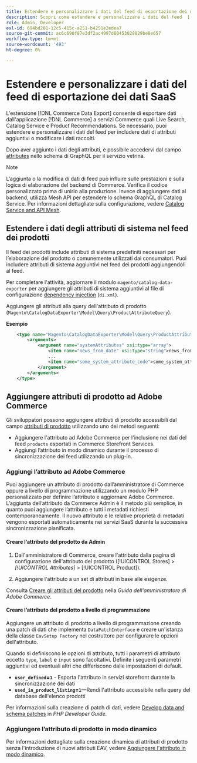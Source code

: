 ```yaml
---
title: Estendere e personalizzare i dati del feed di esportazione dei dati SaaS
description: Scopri come estendere e personalizzare i dati del feed  [!DNL SaaS Data Export] .
role: Admin, Developer
exl-id: 694bd281-12c5-415c-a251-b4251e2edea7
source-git-commit: ac6c690f87e3df2ac4997d80453028829be8e657
workflow-type: tm+mt
source-wordcount: '493'
ht-degree: 0%

---
```


# Estendere e personalizzare i dati del feed di esportazione dei dati SaaS

L&#39;estensione [!DNL Commerce Data Export] consente di esportare dati dall&#39;applicazione [!DNL Commerce] a servizi Commerce quali Live Search, Catalog Service e Product Recommendations. Se necessario, puoi estendere e personalizzare i dati del feed per includere dati di attributi aggiuntivi o modificare i dati raccolti.

Dopo aver aggiunto i dati degli attributi, è possibile accedervi dal campo [attributes](https://developer.adobe.com/commerce/services/graphql/catalog-service/products/#productviewattribute-type) nello schema di GraphQL per il servizio vetrina.

>[!NOTE]
>
>L’aggiunta o la modifica di dati di feed può influire sulle prestazioni e sulla logica di elaborazione del backend di Commerce. Verifica il codice personalizzato prima di unirlo alla produzione. Invece di aggiungere dati al backend, utilizza Mesh API per estendere lo schema GraphQL di Catalog Service. Per informazioni dettagliate sulla configurazione, vedere [Catalog Service and API Mesh](../catalog-service/mesh.md).

## Estendere i dati degli attributi di sistema nel feed dei prodotti

Il feed dei prodotti include attributi di sistema predefiniti necessari per l’elaborazione del prodotto o comunemente utilizzati dai consumatori. Puoi includere attributi di sistema aggiuntivi nel feed dei prodotti aggiungendoli al feed.

Per completare l&#39;attività, aggiornare il modulo `magento/catalog-data-exporter` per aggiungere gli attributi di sistema aggiuntivi al file di configurazione [dependency injection](https://developer.adobe.com/commerce/php/development/build/dependency-injection-file/) (`di.xml`).

Aggiungere gli attributi alla query dell&#39;attributo di prodotto (`Magento\CatalogDataExporter\Model\Query\ProductAttributeQuery`).

**Esempio**

```xml
    <type name="Magento\CatalogDataExporter\Model\Query\ProductAttributeQuery">
        <arguments>
            <argument name="systemAttributes" xsi:type="array">
                <item name="news_from_date" xsi:type="string">news_from_date</item>
                ...
                <item name="some_system_attribute_code">some_system_attribute_code</item>
            </argument>
        </arguments>
    </type>
```

## Aggiungere attributi di prodotto ad Adobe Commerce

Gli sviluppatori possono aggiungere attributi di prodotto accessibili dal campo [attributi di prodotto](https://developer.adobe.com/commerce/services/graphql/catalog-service/products/#output-fields) utilizzando uno dei metodi seguenti:

- Aggiungere l&#39;attributo ad Adobe Commerce per l&#39;inclusione nei dati del feed `products` esportati in Commerce Storefront Services.
- Aggiungi l’attributo in modo dinamico durante il processo di sincronizzazione dei feed utilizzando un plug-in.

### Aggiungi l’attributo ad Adobe Commerce

Puoi aggiungere un attributo di prodotto dall’amministratore di Commerce oppure a livello di programmazione utilizzando un modulo PHP personalizzato per definire l’attributo e aggiornare Adobe Commerce. L’aggiunta dell’attributo da Commerce Admin è il metodo più semplice, in quanto puoi aggiungere l’attributo e tutti i metadati richiesti contemporaneamente. Il nuovo attributo e le relative proprietà di metadati vengono esportati automaticamente nei servizi SaaS durante la successiva sincronizzazione pianificata.

#### Creare l’attributo del prodotto da Admin

1. Dall&#39;amministratore di Commerce, creare l&#39;attributo dalla pagina di configurazione dell&#39;attributo del prodotto ([!UICONTROL Stores] > *[!UICONTROL Attributes]* > [!UICONTROL Product]).

1. Aggiungere l&#39;attributo a un set di attributi in base alle esigenze.

Consulta [Creare gli attributi del prodotto](https://experienceleague.adobe.com/it/docs/commerce-admin/catalog/product-attributes/create/attribute-product-create) nella *Guida dell&#39;amministratore di Adobe Commerce*.

#### Creare l’attributo del prodotto a livello di programmazione

Aggiungere un attributo di prodotto a livello di programmazione creando una patch di dati che implementa `DataPatchInterface` e creare un&#39;istanza della classe `EavSetup Factory` nel costruttore per configurare le opzioni dell&#39;attributo.

Quando si definiscono le opzioni di attributo, tutti i parametri di attributo eccetto `type`, `label` e `input` sono facoltativi. Definite i seguenti parametri aggiuntivi ed eventuali altri che differiscono dalle impostazioni di default.

- **`user_defined`=`1`** - Esporta l&#39;attributo in servizi storefront durante la sincronizzazione dei dati
- **`used_in_product_listing`=`1`**—Rendi l&#39;attributo accessibile nella query del database dell&#39;elenco prodotti

Per informazioni sulla creazione di patch di dati, vedere [Develop data and schema patches](https://developer.adobe.com/commerce/php/development/components/declarative-schema/patches/) in *PHP Developer Guide*.

### Aggiungere l’attributo di prodotto in modo dinamico

Per informazioni dettagliate sulla creazione dinamica di attributi di prodotto senza l&#39;introduzione di nuovi attributi EAV, vedere [Aggiungere l&#39;attributo in modo dinamico](add-attribute-dynamically.md).

